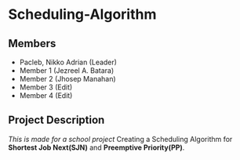 # Scheduling-Algorithm

## Members
- Pacleb, Nikko Adrian (Leader)
- Member 1 (Jezreel A. Batara)
- Member 2 (Jhosep Manahan)
- Member 3 (Edit)
- Member 4 (Edit)

## Project Description
*This is made for a school project*
Creating a Scheduling Algorithm for **Shortest Job Next(SJN)** and **Preemptive Priority(PP)**.
